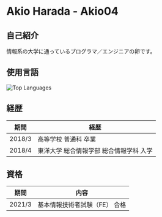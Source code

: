 # Akio Harada - Akio04

## 自己紹介
情報系の大学に通っているプログラマ／エンジニアの卵です。

## 使用言語
![Top Languages](https://github-readme-stats.vercel.app/api/top-langs/?username=Akio04&theme=vue-dark&show_icons=true&layout=compact)

## 経歴
| 期間 | 経歴 |
----|----
| 2018/3 | 高等学校 普通科 卒業 |
| 2018/4 | 東洋大学 総合情報学部 総合情報学科 入学 |

## 資格
| 期間 | 内容 |
----|----
| 2021/3 | 基本情報技術者試験（FE） 合格 |

